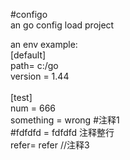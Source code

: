 \#configo  
an go config load project

an env example:   
[default]   
path= c:/go   
version = 1.44   
<br/>
[test]  
num =	666   
something  = wrong  #注释1   
\#fdfdfd = fdfdfd    注释整行   
refer= refer       //注释3   
